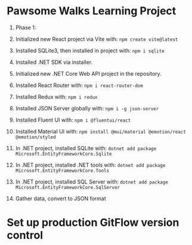 # Pawsome Walks Learning Project

1. Phase 1:
1. Initialized new React project via Vite with: `npm create vite@latest`
1. Installed SQLite3, then installed in project with: `npm i sqlite`
1. Installed .NET SDK via installer.
1. Initialized new .NET Core Web API project in the repository.
1. Installed React Router with: `npm i react-router-dom`
1. Installed Redux with: `npm i redux`
1. Installed JSON Server globally with: `npm i -g json-server`
1. Installed Fluent UI with: `npm i @fluentui/react`
1. Installed Material UI with: `npm install @mui/material @emotion/react @emotion/styled`
1. In .NET project, installed SQLite with: `dotnet add package Microsoft.EntityFrameworkCore.Sqlite`
1. In .NET project, installed .NET tools with: `dotnet add package Microsoft.EntityFrameworkCore.Tools`
1. In .NET project, installed SQL Server with: `dotnet add package Microsoft.EntityFrameworkCore.SqlServer`

1. Gather data, convert to JSON format

# Set up production GitFlow version control
